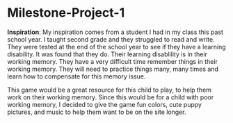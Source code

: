 # Milestone-Project-1

**Inspiration**:
My inspiration comes from a student I had in my class this past school year. I taught second grade and they struggled to read and write. They were tested at the end of the school year to see if they have a learning disability. It was found that they do. Their learning disablility is in their working memory. They have a very difficult time remember things in their working  memory. They will need to practice things many, many times and learn how to compensate for this memory issue. 

This game would be a great resource for this child to play, to help them work on their working memory. Since this would be for a child with poor working  memory, I decided to give the game fun colors, cute puppy pictures, and music to help them want to be on the site longer. 

